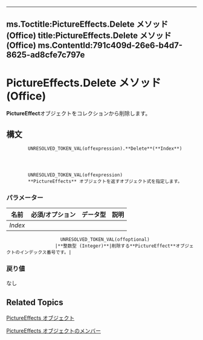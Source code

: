 

---
ms.Toctitle:PictureEffects.Delete メソッド (Office)
title:PictureEffects.Delete メソッド (Office)
ms.ContentId:791c409d-26e6-b4d7-8625-ad8cfe7c797e
---
# PictureEffects.Delete メソッド (Office)




**PictureEffect**オブジェクトをコレクションから削除します。

## 構文

            UNRESOLVED_TOKEN_VAL(offexpression).**Delete**(**Index**)




            UNRESOLVED_TOKEN_VAL(offexpression)
            **PictureEffects** オブジェクトを返すオブジェクト式を指定します。

### パラメーター

|**名前**|**必須/オプション**|**データ型**|**説明**|
|---|---|---|---|
|*Index*|
                        UNRESOLVED_TOKEN_VAL(offoptional)
                      |**整数型 (Integer)**|削除する**PictureEffect**オブジェクトのインデックス番号です。|



### 戻り値
なし





## Related Topics

[PictureEffects オブジェクト](bc0e1cfd-7328-360d-872e-c71ae93162ed.md)

[PictureEffects オブジェクトのメンバー](fe7a9f46-f5fa-8ab9-5fb6-c88d283e4663.md)




